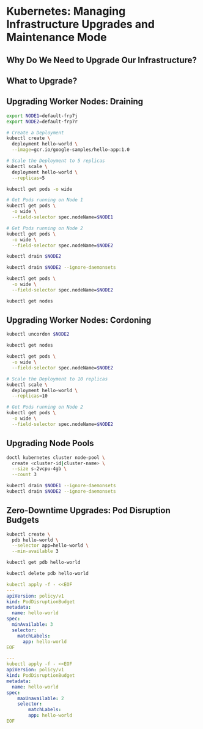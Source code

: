 # Kubernetes: Managing Infrastructure Upgrades and Maintenance Mode


## Why Do We Need to Upgrade Our Infrastructure?


## What to Upgrade?


## Upgrading Worker Nodes: Draining


```bash
export NODE1=default-frp7j
export NODE2=default-frp7r
```


```bash
# Create a Deployment
kubectl create \
  deployment hello-world \
  --image=gcr.io/google-samples/hello-app:1.0

# Scale the Deployment to 5 replicas
kubectl scale \
  deployment hello-world \
  --replicas=5
```


```bash
kubectl get pods -o wide
```


```bash
# Get Pods running on Node 1
kubectl get pods \
  -o wide \
  --field-selector spec.nodeName=$NODE1

# Get Pods running on Node 2
kubectl get pods \
  -o wide \
  --field-selector spec.nodeName=$NODE2
```


```bash
kubectl drain $NODE2
```


```bash
kubectl drain $NODE2 --ignore-daemonsets
```


```bash
kubectl get pods \
  -o wide \
  --field-selector spec.nodeName=$NODE2
```


```bash
kubectl get nodes
```


## Upgrading Worker Nodes: Cordoning


```bash
kubectl uncordon $NODE2
```


```bash
kubectl get nodes
```


```bash
kubectl get pods \
  -o wide \
  --field-selector spec.nodeName=$NODE2
```


```bash
# Scale the Deployment to 10 replicas
kubectl scale \
  deployment hello-world \
  --replicas=10

# Get Pods running on Node 2
kubectl get pods \
  -o wide \
  --field-selector spec.nodeName=$NODE2
```


## Upgrading Node Pools


```bash
doctl kubernetes cluster node-pool \
  create <cluster-id|cluster-name> \
  --size s-2vcpu-4gb \
  --count 3
```


```bash
kubectl drain $NODE1 --ignore-daemonsets
kubectl drain $NODE2 --ignore-daemonsets
```


## Zero-Downtime Upgrades: Pod Disruption Budgets


```bash
kubectl create \
  pdb hello-world \
  --selector app=hello-world \
  --min-available 3
```


```bash
kubectl get pdb hello-world
```


```bash
kubectl delete pdb hello-world
```


```yaml
kubectl apply -f - <<EOF
---
apiVersion: policy/v1
kind: PodDisruptionBudget
metadata:
  name: hello-world
spec:
  minAvailable: 3
  selector:
    matchLabels:
      app: hello-world
EOF
```


```yaml
---
kubectl apply -f - <<EOF
apiVersion: policy/v1
kind: PodDisruptionBudget
metadata:
  name: hello-world
spec:
    maxUnavailable: 2
    selector:
        matchLabels:
        app: hello-world
EOF
```